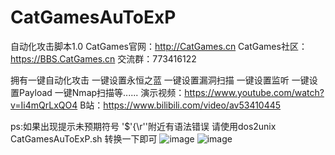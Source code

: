# CatGamesAuToExP
自动化攻击脚本1.0 
CatGames官网：http://CatGames.cn
CatGames社区：https://BBS.CatGames.cn
交流群：773416122

拥有一键自动化攻击
一键设置永恒之蓝
一键设置漏洞扫描
一键设置监听
一键设置Payload
一键Nmap扫描等......
演示视频：https://www.youtube.com/watch?v=Ii4mQrLxQO4
B站：https://www.bilibili.com/video/av53410445

ps:如果出现提示未预期符号 '$'{\r''附近有语法错误 请使用dos2unix CatGamesAuToExP.sh 转换一下即可
![image](https://github.com/CatGamesGa0/CatGamesAuToExP/blob/master/images/TIM%E6%88%AA%E5%9B%BE20190523195948.png)
![image](https://github.com/CatGamesGa0/CatGamesAuToExP/blob/master/images/LOGO.jpg)

